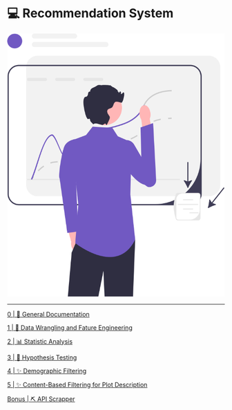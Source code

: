 # 💻 Recommendation System

<div align="center">
  <img src='./images/data-science.svg' alt='Data Science' />
</div>

---

[0 | 📃 General Documentation](https://github.com/CSFelix/recommendation-system/blob/main/0%20-%20general%20documentation.ipynb)

[1 | 🧼 Data Wrangling and Fature Engineering](https://github.com/CSFelix/recommendation-system/blob/main/1%20-%20data%20wrangling%20and%20feature%20engineering.ipynb)

[2 | 📊 Statistic Analysis](https://github.com/CSFelix/recommendation-system/blob/main/2%20-%20statistic%20analysis.ipynb)

[3 | 🧪 Hypothesis Testing](https://github.com/CSFelix/recommendation-system/blob/main/3%20-%20hypothesis%20testing.ipynb)

[4 | ✨ Demographic Filtering](https://github.com/CSFelix/recommendation-system/blob/main/4%20-%20demographic%20filtering.ipynb)

[5 | ✨ Content-Based Filtering for Plot Description](https://github.com/CSFelix/recommendation-system/blob/main/5%20-%20content-based%20filtering%20-%20plot%20description.ipynb)

[Bonus | ⛏️ API Scrapper](https://github.com/CSFelix/recommendation-system/blob/main/bonus%20-%20scrapper.ipynb)
